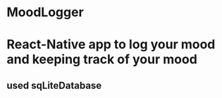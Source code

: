 # MoodLogger

# React-Native app to log your mood and keeping track of your mood

## used sqLiteDatabase
